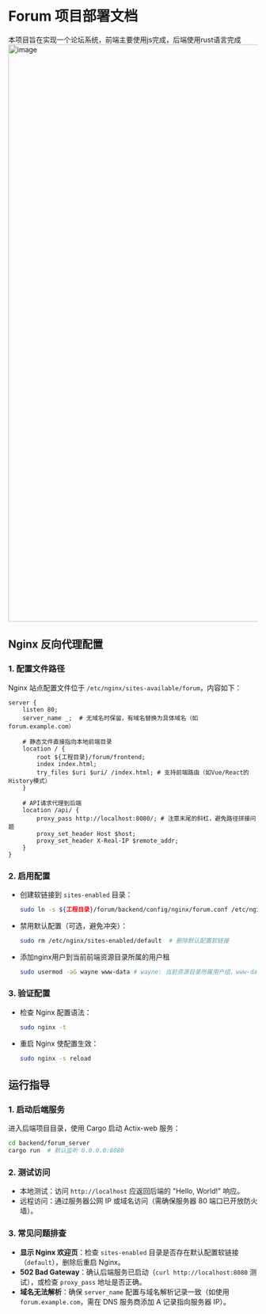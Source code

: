 # Forum 项目部署文档
本项目旨在实现一个论坛系统，前端主要使用js完成，后端使用rust语言完成
<img width="2492" height="1167" alt="image" src="https://github.com/user-attachments/assets/cda2610d-5cbc-4491-bb40-453d3727ed2a" />

## Nginx 反向代理配置
### 1. 配置文件路径
Nginx 站点配置文件位于 `/etc/nginx/sites-available/forum`，内容如下：

```nginx
server {
    listen 80;
    server_name _;  # 无域名时保留，有域名替换为具体域名（如 forum.example.com）

    # 静态文件直接指向本地前端目录
    location / { 
        root ${工程目录}/forum/frontend; 
        index index.html; 
        try_files $uri $uri/ /index.html; # 支持前端路由（如Vue/React的History模式）
    }

    # API请求代理到后端
    location /api/ { 
        proxy_pass http://localhost:8080/; # 注意末尾的斜杠，避免路径拼接问题
        proxy_set_header Host $host; 
        proxy_set_header X-Real-IP $remote_addr; 
    }
}
```

### 2. 启用配置
- 创建软链接到 `sites-enabled` 目录：
  ```bash
  sudo ln -s ${工程目录}/forum/backend/config/nginx/forum.conf /etc/nginx/sites-enabled/
  ```
- 禁用默认配置（可选，避免冲突）：
  ```bash
  sudo rm /etc/nginx/sites-enabled/default  # 删除默认配置软链接
  ```
- 添加nginx用户到当前前端资源目录所属的用户租
  ```bash
  sudo usermod -aG wayne www-data # wayne: 当前资源目录所属用户组，www-data: nginx 用户
  ```

### 3. 验证配置
- 检查 Nginx 配置语法：
  ```bash
  sudo nginx -t
  ```
- 重启 Nginx 使配置生效：
  ```bash
  sudo nginx -s reload
  ```

## 运行指导
### 1. 启动后端服务
进入后端项目目录，使用 Cargo 启动 Actix-web 服务：
```bash
cd backend/forum_server
cargo run  # 默认监听 0.0.0.0:8080
```

### 2. 测试访问
- 本地测试：访问 `http://localhost` 应返回后端的 "Hello, World!" 响应。
- 远程访问：通过服务器公网 IP 或域名访问（需确保服务器 80 端口已开放防火墙）。

### 3. 常见问题排查
- **显示 Nginx 欢迎页**：检查 `sites-enabled` 目录是否存在默认配置软链接（`default`），删除后重启 Nginx。
- **502 Bad Gateway**：确认后端服务已启动（`curl http://localhost:8080` 测试），或检查 `proxy_pass` 地址是否正确。
- **域名无法解析**：确保 `server_name` 配置与域名解析记录一致（如使用 `forum.example.com`，需在 DNS 服务商添加 A 记录指向服务器 IP）。